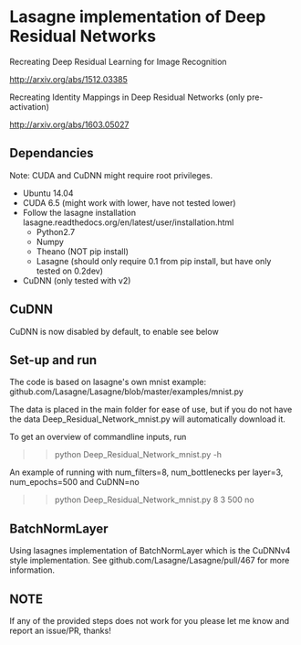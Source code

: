 # Lasagne implementation of Deep Residual Networks

Recreating Deep Residual Learning for Image Recognition

http://arxiv.org/abs/1512.03385

Recreating Identity Mappings in Deep Residual Networks (only pre-activation)

http://arxiv.org/abs/1603.05027


## Dependancies

Note: CUDA and CuDNN might require root privileges.
- Ubuntu 14.04
- CUDA 6.5 (might work with lower, have not tested lower)
- Follow the lasagne installation lasagne.readthedocs.org/en/latest/user/installation.html
  - Python2.7
  - Numpy
  - Theano (NOT pip install)
  - Lasagne (should only require 0.1 from pip install, but have only tested on 0.2dev)
- CuDNN (only tested with v2)

## CuDNN

CuDNN is now disabled by default, to enable see below

## Set-up and run

The code is based on lasagne's own mnist example: github.com/Lasagne/Lasagne/blob/master/examples/mnist.py

The data is placed in the main folder for ease of use, but if you do not have the data Deep_Residual_Network_mnist.py will automatically download it.

To get an overview of commandline inputs, run

>>python Deep_Residual_Network_mnist.py -h

An example of running with num_filters=8, num_bottlenecks per layer=3, num_epochs=500 and CuDNN=no

>>python Deep_Residual_Network_mnist.py 8 3 500 no

## BatchNormLayer

Using lasagnes implementation of BatchNormLayer which is the CuDNNv4 style implementation. See  github.com/Lasagne/Lasagne/pull/467 for more information.

## NOTE

If any of the provided steps does not work for you please let me know and report an issue/PR, thanks!
